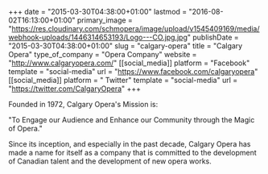 +++
date = "2015-03-30T04:38:00+01:00"
lastmod = "2016-08-02T16:13:00+01:00"
primary_image = "https://res.cloudinary.com/schmopera/image/upload/v1545409169/media/webhook-uploads/1446314653193/Logo---CO.jpg.jpg"
publishDate = "2015-03-30T04:38:00+01:00"
slug = "calgary-opera"
title = "Calgary Opera"
type_of_company = "Opera Company"
website = "http://www.calgaryopera.com/"
[[social_media]]
platform = "Facebook"
template = "social-media"
url = "https://www.facebook.com/calgaryopera"
[[social_media]]
platform = " Twitter"
template = "social-media"
url = "https://twitter.com/CalgaryOpera"
+++

Founded in 1972, Calgary Opera's Mission is:

"To Engage our Audience and Enhance our Community through the Magic of Opera."

Since its inception, and especially in the past decade, Calgary Opera has made a name for itself as a company that is committed to the development of Canadian talent and the development of new opera works.
